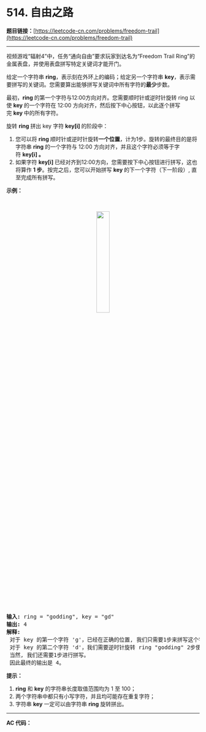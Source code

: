 # 514. 自由之路

**题目链接：**[https://leetcode-cn.com/problems/freedom-trail](https://leetcode-cn.com/problems/freedom-trail)

---

<div class="content__1Y2H">
 <div class="notranslate">
  <p>视频游戏“辐射4”中，任务“通向自由”要求玩家到达名为“Freedom Trail Ring”的金属表盘，并使用表盘拼写特定关键词才能开门。</p> 
  <p>给定一个字符串&nbsp;<strong>ring</strong>，表示刻在外环上的编码；给定另一个字符串&nbsp;<strong>key</strong>，表示需要拼写的关键词。您需要算出能够拼写关键词中所有字符的<strong>最少</strong>步数。</p> 
  <p>最初，<strong>ring&nbsp;</strong>的第一个字符与12:00方向对齐。您需要顺时针或逆时针旋转 ring 以使&nbsp;<strong>key&nbsp;</strong>的一个字符在 12:00 方向对齐，然后按下中心按钮，以此逐个拼写完&nbsp;<strong>key&nbsp;</strong>中的所有字符。</p> 
  <p>旋转&nbsp;<strong>ring&nbsp;</strong>拼出 key 字符&nbsp;<strong>key[i]&nbsp;</strong>的阶段中：</p> 
  <ol> 
   <li>您可以将&nbsp;<strong>ring&nbsp;</strong>顺时针或逆时针旋转<strong>一个位置</strong>，计为1步。旋转的最终目的是将字符串&nbsp;<strong>ring&nbsp;</strong>的一个字符与 12:00 方向对齐，并且这个字符必须等于字符&nbsp;<strong>key[i] 。</strong></li> 
   <li>如果字符&nbsp;<strong>key[i]&nbsp;</strong>已经对齐到12:00方向，您需要按下中心按钮进行拼写，这也将算作&nbsp;<strong>1 步</strong>。按完之后，您可以开始拼写&nbsp;<strong>key&nbsp;</strong>的下一个字符（下一阶段）, 直至完成所有拼写。</li> 
  </ol> 
  <p><strong>示例：</strong></p> 
  <p>&nbsp;</p> 
  <center>
   <img style="width: 26%;" src="/aliyun-lc-upload/uploads/2018/10/22/ring.jpg">
  </center> &nbsp; 
  <pre class="language-text"><strong>输入:</strong> ring = "godding", key = "gd"
<strong>输出:</strong> 4
<strong>解释:</strong>
 对于 key 的第一个字符 'g'，已经在正确的位置, 我们只需要1步来拼写这个字符。 
 对于 key 的第二个字符 'd'，我们需要逆时针旋转 ring "godding" 2步使它变成 "ddinggo"。
 当然, 我们还需要1步进行拼写。
 因此最终的输出是 4。
</pre> 
  <p><strong>提示：</strong></p> 
  <ol> 
   <li><strong>ring</strong> 和&nbsp;<strong>key</strong>&nbsp;的字符串长度取值范围均为&nbsp;1 至&nbsp;100；</li> 
   <li>两个字符串中都只有小写字符，并且均可能存在重复字符；</li> 
   <li>字符串&nbsp;<strong>key</strong>&nbsp;一定可以由字符串 <strong>ring</strong>&nbsp;旋转拼出。</li> 
  </ol>
 </div>
</div>

---

**AC 代码：**

```java

```